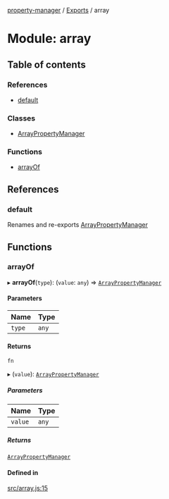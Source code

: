 [property-manager](../README.md) / [Exports](../modules.md) / array

# Module: array

## Table of contents

### References

- [default](array-1.md#default)

### Classes

- [ArrayPropertyManager](../classes/array-1.ArrayPropertyManager.md)

### Functions

- [arrayOf](array-1.md#arrayof)

## References

### default

Renames and re-exports [ArrayPropertyManager](../classes/array-1.ArrayPropertyManager.md)

## Functions

### arrayOf

▸ **arrayOf**(`type`): (`value`: `any`) => [`ArrayPropertyManager`](../classes/array-1.ArrayPropertyManager.md)

#### Parameters

| Name | Type |
| :------ | :------ |
| `type` | `any` |

#### Returns

`fn`

▸ (`value`): [`ArrayPropertyManager`](../classes/array-1.ArrayPropertyManager.md)

##### Parameters

| Name | Type |
| :------ | :------ |
| `value` | `any` |

##### Returns

[`ArrayPropertyManager`](../classes/array-1.ArrayPropertyManager.md)

#### Defined in

[src/array.js:15](https://github.com/snowyu/property-manager.js/blob/248d0b4/src/array.js#L15)

